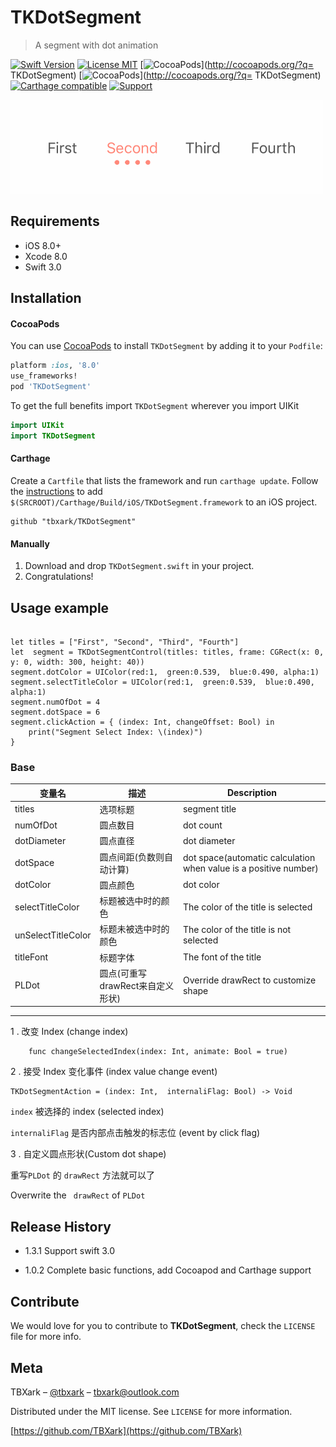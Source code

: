 # TKDotSegment
> A segment with dot animation

[![Swift Version][swift-image]][swift-url]
[![License MIT](https://img.shields.io/badge/license-MIT-green.svg?style=flat)](https://raw.githubusercontent.com/TBXark/TKDotSegment/master/LICENSE)
[![CocoaPods](http://img.shields.io/cocoapods/v/TKDotSegment.svg?style=flat)](http://cocoapods.org/?q= TKDotSegment)
[![CocoaPods](http://img.shields.io/cocoapods/p/TKDotSegment.svg?style=flat)](http://cocoapods.org/?q= TKDotSegment)
[![Carthage compatible](https://img.shields.io/badge/Carthage-compatible-4BC51D.svg?style=flat)](https://github.com/Carthage/Carthage)
[![Support](https://img.shields.io/badge/support-iOS%208%2B%20-blue.svg?style=flat)](https://www.apple.com/nl/ios/)


![](demo.gif)

## Requirements

- iOS 8.0+
- Xcode 8.0
- Swift 3.0

## Installation

#### CocoaPods
You can use [CocoaPods](http://cocoapods.org/) to install `TKDotSegment` by adding it to your `Podfile`:

```ruby
platform :ios, '8.0'
use_frameworks!
pod 'TKDotSegment'
```

To get the full benefits import `TKDotSegment` wherever you import UIKit

``` swift
import UIKit
import TKDotSegment
```
#### Carthage
Create a `Cartfile` that lists the framework and run `carthage update`. Follow the [instructions](https://github.com/Carthage/Carthage#if-youre-building-for-ios) to add `$(SRCROOT)/Carthage/Build/iOS/TKDotSegment.framework` to an iOS project.

```
github "tbxark/TKDotSegment"
```
#### Manually
1. Download and drop ```TKDotSegment.swift``` in your project.  
2. Congratulations!  

## Usage example

```

let titles = ["First", "Second", "Third", "Fourth"]
let  segment = TKDotSegmentControl(titles: titles, frame: CGRect(x: 0, y: 0, width: 300, height: 40))
segment.dotColor = UIColor(red:1,  green:0.539,  blue:0.490, alpha:1)
segment.selectTitleColor = UIColor(red:1,  green:0.539,  blue:0.490, alpha:1)
segment.numOfDot = 4
segment.dotSpace = 6
segment.clickAction = { (index: Int, changeOffset: Bool) in
    print("Segment Select Index: \(index)")
}

```

### Base

|变量名|描述|Description|
|---|---|---|
|titles|选项标题|segment title|
|numOfDot|圆点数目| dot count|
|dotDiameter|圆点直径|dot diameter|
|dotSpace|圆点间距(负数则自动计算)|dot space(automatic calculation when value is a positive number)|
|dotColor|圆点颜色|dot color|
|selectTitleColor|标题被选中时的颜色|The color of the title is selected|
|unSelectTitleColor|标题未被选中时的颜色|The color of the title is not selected|
|titleFont|标题字体|The  font of the title |
|PLDot|圆点(可重写drawRect来自定义形状)|Override drawRect to customize shape|


---
1 . 改变 Index (change index)

```
    func changeSelectedIndex(index: Int, animate: Bool = true)
```

2 . 接受 Index 变化事件 (index value change event)

```
TKDotSegmentAction = (index: Int,  internaliFlag: Bool) -> Void

```

`index` 被选择的 index (selected index)

`internaliFlag` 是否内部点击触发的标志位 (event by click flag)

3 . 自定义圆点形状(Custom dot shape)

重写`PLDot` 的 `drawRect` 方法就可以了

Overwrite the ` drawRect`  of ` PLDot `



## Release History

* 1.3.1
  Support swift 3.0

* 1.0.2
  Complete basic functions, add Cocoapod and Carthage support

## Contribute

We would love for you to contribute to **TKDotSegment**, check the ``LICENSE`` file for more info.

## Meta

TBXark – [@tbxark](https://twitter.com/tbxark) – tbxark@outlook.com

Distributed under the MIT license. See ``LICENSE`` for more information.

[https://github.com/TBXark](https://github.com/TBXark)

[swift-image]:https://img.shields.io/badge/swift-3.0-orange.svg
[swift-url]: https://swift.org/
[license-image]: https://img.shields.io/badge/License-MIT-blue.svg
[license-url]: LICENSE
[travis-image]: https://img.shields.io/travis/dbader/node-datadog-metrics/master.svg?style=flat-square
[travis-url]: https://travis-ci.org/dbader/node-datadog-metrics
[codebeat-image]: https://codebeat.co/badges/c19b47ea-2f9d-45df-8458-b2d952fe9dad
[codebeat-url]: https://codebeat.co/projects/github-com-vsouza-awesomeios-com

